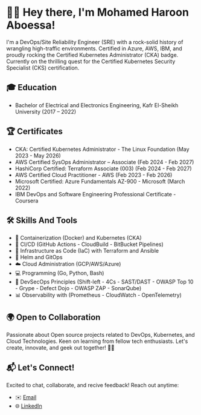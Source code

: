 # 👨‍💻 Hey there, I'm Mohamed Haroon Aboessa!

I'm a DevOps/Site Reliability Engineer (SRE) with a rock-solid history of wrangling high-traffic environments. Certified in Azure, AWS, IBM, and proudly rocking the Certified Kubernetes Administrator (CKA) badge. Currently on the thrilling quest for the Certified Kubernetes Security Specialist (CKS) certification.

## 🎓 Education

- Bachelor of Electrical and Electronics Engineering, Kafr El-Sheikh University (2017 – 2022)

## 🏆 Certificates

- CKA: Certified Kubernetes Administrator - The Linux Foundation (May 2023 - May 2026)
- AWS Certified SysOps Administrator – Associate (Feb 2024 - Feb 2027)
- HashiCorp Certified: Terraform Associate (003) (Feb 2024 - Feb 2027)
- AWS Certified Cloud Practitioner - AWS (Feb 2023 - Feb 2026)
- Microsoft Certified: Azure Fundamentals AZ-900 - Microsoft (March 2022)
- IBM DevOps and Software Engineering Professional Certificate - Coursera

## 🛠️ Skills And Tools

- 🐳 Containerization (Docker) and Kubernetes (CKA)
- 🚀 CI/CD (GitHub Actions - CloudBuild - BitBucket Pipelines)
- 🧰 Infrastructure as Code (IaC) with Terraform and Ansible
- 🎩 Helm and GitOps
- ☁️ Cloud Administration (GCP/AWS/Azure)
- 💻 Programming (Go, Python, Bash)
- 🔐 DevSecOps Principles (Shift-left - 4Cs - SAST/DAST - OWASP Top 10 - Grype - Defect Dojo - OWASP ZAP - SonarQube)
- 📊 Observability with (Prometheus - CloudWatch - OpenTelemetry)

## 🌍 Open to Collaboration

Passionate about Open source projects related to DevOps, Kubernetes, and Cloud Technologies. Keen on learning from fellow tech enthusiasts. Let's create, innovate, and geek out together! 👯‍♂️

## 📬 Let's Connect!

Excited to chat, collaborate, and recive feedback! Reach out anytime:

- ✉️ [Email](mailto:mohamedessa736@gmail.com)
- 🌐 [LinkedIn](https://www.linkedin.com/in/mohamed-haroon98/)
